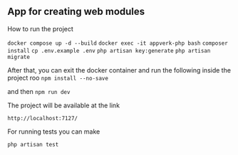 ## App for creating web modules

How to run the project

`docker compose up -d --build`
`docker exec -it appverk-php bash`
`composer install`
`cp .env.example .env`
`php artisan key:generate`
`php artisan migrate`

After that, you can exit the docker container and run the following inside the project roo
`npm install --no-save`

and then 
`npm run dev`

The project will be available at the link

`http://localhost:7127/`

For running tests you can make 

`php artisan test`